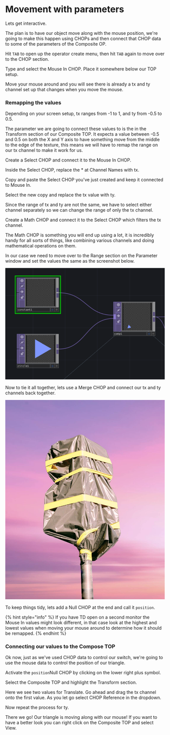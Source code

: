 # Movement with parameters

Lets get interactive. 

The plan is to have our object move along with the mouse position, we're going to make this happen using CHOPs and then connect that CHOP data to some of the parameters of the Composite OP.

Hit `TAB` to open up the operator create menu, then hit `TAB` again to move over to the CHOP section. 

Type and select the Mouse In CHOP. Place it somewhere below our TOP setup.

Move your mouse around and you will see there is already a tx and ty channel set up that changes when you move the mouse. 

### Remapping the values

Depending on your screen setup, tx ranges from -1 to 1, and ty from -0.5 to 0.5.

The parameter we are going to connect these values to is the in the Transform section of our Composite TOP. It expects a value between -0.5 and 0.5 on both the X and Y axis to have something move from the middle to the edge of the texture, this means we will have to remap the range on our tx channel to make it work for us.

Create a Select CHOP and connect it to the Mouse In CHOP.

Inside the Select CHOP, replace the \* at Channel Names with tx.

Copy and paste the Select CHOP you've just created and keep it connected to Mouse In.

Select the new copy and replace the tx value with ty.

Since the range of tx and ty are not the same, we have to select either channel separately so we can change the range of only the tx channel.

Create a Math CHOP and connect it to the Select CHOP which filters the tx channel.

The Math CHOP is something you will end up using a lot, it is incredibly handy for all sorts of things, like combining various channels and doing mathematical operations on them.

In our case we need to move over to the Range section on the Parameter window and set the values the same as the screenshot below.

![Parameters for our tx channel inside the Math OP](../../../.gitbook/assets/image%20%2824%29.png)

Now to tie it all together, lets use a Merge CHOP and connect our tx and ty channels back together.

![](../../../.gitbook/assets/image%20%2817%29.png)

To keep things tidy, lets add a Null CHOP at the end and call it `position`.

{% hint style="info" %}
If you have TD open on a second monitor the Mouse In values might look different, in that case look at the highest and lowest values when moving your mouse around to determine how it should be remapped.
{% endhint %}

### Connecting our values to the Compose TOP

Ok now, just as we've used CHOP data to control our switch, we're going to use the mouse data to control the position of our triangle.

Activate the `position`Null CHOP by clicking on the lower right plus symbol.

Select the Composite TOP and highlight the Transform section.

Here we see two values for Translate. Go ahead and drag the tx channel onto the first value. As you let go select CHOP Reference in the dropdown.

Now repeat the process for ty.

There we go! Our triangle is moving along with our mouse! If you want to have a better look you can right click on the Composite TOP and select View.

